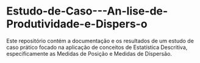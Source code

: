 # Estudo-de-Caso---An-lise-de-Produtividade-e-Dispers-o
Este repositório contém a documentação e os resultados de um estudo de caso prático focado na aplicação de conceitos de Estatística Descritiva, especificamente as Medidas de Posição e Medidas de Dispersão.
